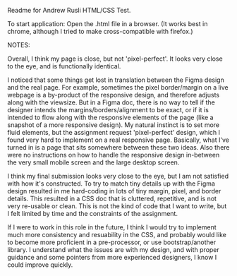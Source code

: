 Readme for Andrew Rusli HTML/CSS Test.

To start application: Open the .html file in a browser. (It works best in chrome, although I tried to make cross-compatible with firefox.)

NOTES:

Overall, I think my page is close, but not 'pixel-perfect'. It looks very close to the eye, and is functionally identical. 

I noticed that some things get lost in translation between the Figma design and the real page. For example, sometimes the pixel border/margin on a live webpage is a by-product of the responsive design, and therefore adjusts along with the viewsize. But in a Figma doc, there is no way to tell if the designer intends the margins/borders/alignment to be exact, or if it is intended to flow along with the responsive elements of the page (like a snapshot of a more responsive design). My natural instinct is to set more fluid elements, but the assignment request 'pixel-perfect' design, which I found very hard to implement on a real responsive page. Basically, what I've turned in is a page that sits somewhere between these two ideas. Also there were no instructions on how to handle the responsive design in-between the very small mobile screen and the large desktop screen. 

I think my final submission looks very close to the eye, but I am not satisfied with how it's constructed. To try to match tiny details up with the Figma design resulted in me hard-coding in lots of tiny margin, pixel, and border details. This resulted in a CSS doc that is cluttered, repetitive, and is not very re-usable or clean. This is not the kind of code that I want to write, but I felt limited by time and the constraints of the assignment.

If I were to work in this role in the future, I think I would try to implement much more consistency and resuability in the CSS, and probably would like to become more proficient in a pre-processor, or use bootstrap/another library. I understand what the issues are with my design, and with proper guidance and some pointers from more experienced designers, I know I could improve quickly. 



